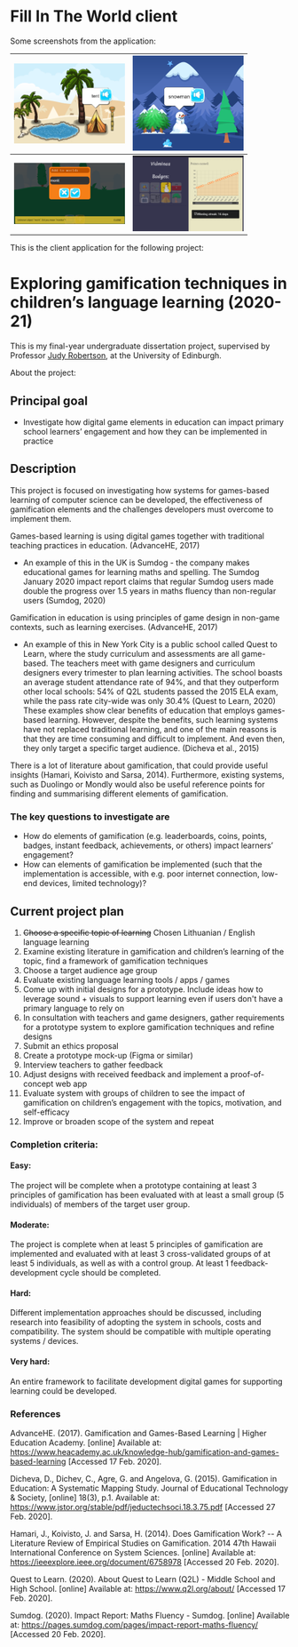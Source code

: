 # Fill In The World client

Some screenshots from the application:

|                       <img alt="Screenshot with tent, lake, and palm tree in a desert" src="screenshots/screenshot1.png" width="200"/>                       |           <img alt="Screenshot with snowy mountains, a snowman, and pine trees" src="screenshots/screenshot2.png" width="200"/>            |
| :----------------------------------------------------------------------------------------------------------------------------------------------------------: | :----------------------------------------------------------------------------------------------------------------------------------------: |
| <img alt="Screenshot with a dialog adding a 'monit' and a message popup asking if the user meant 'monitor'" src="screenshots/screenshot3.png" width="200" /> | <img alt="Screenshot of in-game badges, a performance graph, and winning streak indicator" src="screenshots/screenshot4.png" width="200"/> |

This is the client application for the following project:

# Exploring gamification techniques in children’s language learning (2020-21)

This is my final-year undergraduate dissertation project, supervised by Professor [Judy Robertson](https://www.ed.ac.uk/profile/judy-robertson), at the University of Edinburgh.

About the project:

## Principal goal

- Investigate how digital game elements in education can impact primary school learners’ engagement and how they can be implemented in practice

## Description

This project is focused on investigating how systems for games-based learning of computer science can be developed, the effectiveness of gamification elements and the challenges developers must overcome to implement them.

Games-based learning is using digital games together with traditional teaching practices in education. (AdvanceHE, 2017)

- An example of this in the UK is Sumdog - the company makes educational games for learning maths and spelling. The Sumdog January 2020 impact report claims that regular Sumdog users made double the progress over 1.5 years in maths fluency than non-regular users (Sumdog, 2020)

Gamification in education is using principles of game design in non-game contexts, such as learning exercises. (AdvanceHE, 2017)

- An example of this in New York City is a public school called Quest to Learn, where the study curriculum and assessments are all game-based. The teachers meet with game designers and curriculum designers every trimester to plan learning activities. The school boasts an average student attendance rate of 94%, and that they outperform other local schools: 54% of Q2L students passed the 2015 ELA exam, while the pass rate city-wide was only 30.4% (Quest to Learn, 2020)
  These examples show clear benefits of education that employs games-based learning. However, despite the benefits, such learning systems have not replaced traditional learning, and one of the main reasons is that they are time consuming and difficult to implement. And even then, they only target a specific target audience. (Dicheva et al., 2015)

There is a lot of literature about gamification, that could provide useful insights (Hamari, Koivisto and Sarsa, 2014). Furthermore, existing systems, such as Duolingo or Mondly would also be useful reference points for finding and summarising different elements of gamification.

### The key questions to investigate are

- How do elements of gamification (e.g. leaderboards, coins, points, badges, instant feedback, achievements, or others) impact learners’ engagement?
- How can elements of gamification be implemented (such that the implementation is accessible, with e.g. poor internet connection, low-end devices, limited technology)?

## Current project plan

1. ~~Choose a specific topic of learning~~ Chosen Lithuanian / English language learning
2. Examine existing literature in gamification and children’s learning of the topic, find a framework of gamification techniques
3. Choose a target audience age group
4. Evaluate existing language learning tools / apps / games
5. Come up with initial designs for a prototype. Include ideas how to leverage sound + visuals to support learning even if users don't have a primary language to rely on
6. In consultation with teachers and game designers, gather requirements for a prototype system to explore gamification techniques and refine designs
7. Submit an ethics proposal
8. Create a prototype mock-up (Figma or similar)
9. Interview teachers to gather feedback
10. Adjust designs with received feedback and implement a proof-of-concept web app
11. Evaluate system with groups of children to see the impact of gamification on children’s engagement with the topics, motivation, and self-efficacy
12. Improve or broaden scope of the system and repeat

### Completion criteria:

#### Easy:

The project will be complete when a prototype containing at least 3 principles of gamification has been evaluated with at least a small group (5 individuals) of members of the target user group.

#### Moderate:

The project is complete when at least 5 principles of gamification are implemented and evaluated with at least 3 cross-validated groups of at least 5 individuals, as well as with a control group. At least 1 feedback-development cycle should be completed.

#### Hard:

Different implementation approaches should be discussed, including research into feasibility of adopting the system in schools, costs and compatibility. The system should be compatible with multiple operating systems / devices.

#### Very hard:

An entire framework to facilitate development digital games for supporting learning could be developed.

### References

AdvanceHE. (2017). Gamification and Games-Based Learning | Higher Education Academy. [online] Available at: https://www.heacademy.ac.uk/knowledge-hub/gamification-and-games-based-learning [Accessed 17 Feb. 2020].

Dicheva, D., Dichev, C., Agre, G. and Angelova, G. (2015). Gamification in Education: A Systematic Mapping Study. Journal of Educational Technology & Society, [online] 18(3), p.1. Available at: https://www.jstor.org/stable/pdf/jeductechsoci.18.3.75.pdf [Accessed 27 Feb. 2020].

Hamari, J., Koivisto, J. and Sarsa, H. (2014). Does Gamification Work? -- A Literature Review of Empirical Studies on Gamification. 2014 47th Hawaii International Conference on System Sciences. [online] Available at: https://ieeexplore.ieee.org/document/6758978 [Accessed 20 Feb. 2020].

Quest to Learn. (2020). About Quest to Learn (Q2L) - Middle School and High School. [online] Available at: https://www.q2l.org/about/ [Accessed 17 Feb. 2020].

Sumdog. (2020). Impact Report: Maths Fluency - Sumdog. [online] Available at: https://pages.sumdog.com/pages/impact-report-maths-fluency/ [Accessed 20 Feb. 2020].
